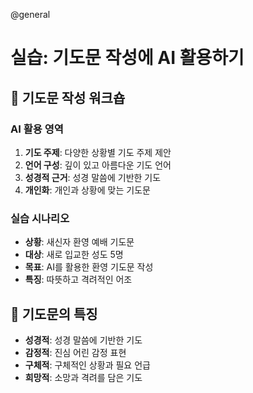 @general

# 실습: 기도문 작성에 AI 활용하기

## 🙏 기도문 작성 워크숍

### AI 활용 영역

1. **기도 주제**: 다양한 상황별 기도 주제 제안
2. **언어 구성**: 깊이 있고 아름다운 기도 언어
3. **성경적 근거**: 성경 말씀에 기반한 기도
4. **개인화**: 개인과 상황에 맞는 기도문

### 실습 시나리오

- **상황**: 새신자 환영 예배 기도문
- **대상**: 새로 입교한 성도 5명
- **목표**: AI를 활용한 환영 기도문 작성
- **특징**: 따뜻하고 격려적인 어조

## 💝 기도문의 특징

- **성경적**: 성경 말씀에 기반한 기도
- **감정적**: 진심 어린 감정 표현
- **구체적**: 구체적인 상황과 필요 언급
- **희망적**: 소망과 격려를 담은 기도

